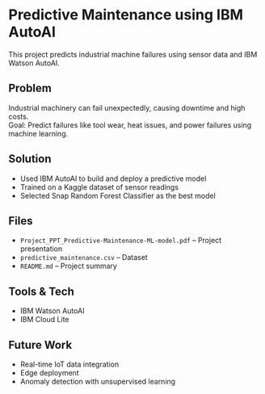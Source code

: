 # Predictive Maintenance using IBM AutoAI

This project predicts industrial machine failures using sensor data and IBM Watson AutoAI.

## Problem

Industrial machinery can fail unexpectedly, causing downtime and high costs.  
Goal: Predict failures like tool wear, heat issues, and power failures using machine learning.

## Solution

- Used IBM AutoAI to build and deploy a predictive model  
- Trained on a Kaggle dataset of sensor readings  
- Selected Snap Random Forest Classifier as the best model

## Files

- `Project_PPT_Predictive-Maintenance-ML-model.pdf` – Project presentation  
- `predictive_maintenance.csv` – Dataset  
- `README.md` – Project summary

## Tools & Tech

- IBM Watson AutoAI  
- IBM Cloud Lite

##  Future Work

- Real-time IoT data integration  
- Edge deployment  
- Anomaly detection with unsupervised learning
